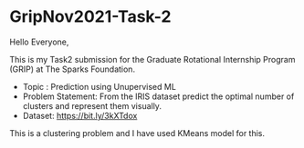 # GripNov2021-Task-2

Hello Everyone,

This is my Task2 submission for the Graduate Rotational Internship Program (GRIP) at The Sparks Foundation.

* Topic : Prediction using Unupervised ML
* Problem Statement: From the IRIS dataset predict the optimal number of clusters and represent them visually.
* Dataset: https://bit.ly/3kXTdox

This is a clustering problem and I have used KMeans model for this.
